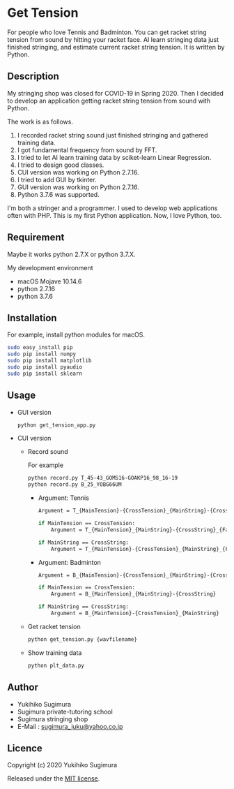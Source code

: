 # Get Tension

For people who love Tennis and Badminton.
You can get racket string tension from sound by hitting your racket face.
AI learn stringing data just finished stringing, and estimate current racket string tension.
It is written by Python.

## Description

My stringing shop was closed for COVID-19 in Spring 2020.
Then I decided to develop an application getting racket string tension from sound with Python.

The work is as follows.

1. I recorded racket string sound just finished stringing and gathered training data.
1. I got fundamental frequency from sound by FFT.
1. I tried to let AI learn training data by sciket-learn Linear Regression.
1. I tried to design good classes.
1. CUI version was working on Python 2.7.16.
1. I tried to add GUI by tkinter.
1. GUI version was working on Python 2.7.16.
1. Python 3.7.6 was supported.

I\'m both a stringer and a programmer.
I used to develop web applications often with PHP.
This is my first Python application.
Now, I love Python, too.

## Requirement

Maybe it works python 2.7.X or python 3.7.X.


My development environment

* macOS Mojave 10.14.6
* python 2.7.16
* python 3.7.6

## Installation

For example, install python modules for macOS.

```bash
sudo easy_install pip
sudo pip install numpy
sudo pip install matplotlib
sudo pip install pyaudio
sudo pip install sklearn
```

## Usage

- GUI version

    ```bash
    python get_tension_app.py
    ```

- CUI version

    - Record sound

        For example

        ```bash
        python record.py T_45-43_GOMS16-GOAKP16_98_16-19
        python record.py B_25_YOBG66UM
        ```

        - Argument: Tennis

            ```bash
            Argument = T_{MainTension}-{CrossTension}_{MainString}-{CrossString}_{FaceSize}_{MainStringNumber}-{CrossStringNumber}

            if MainTension == CrossTension:
                Argument = T_{MainTension}_{MainString}-{CrossString}_{FaceSize}_{MainStringNumber}-{CrossStringNumber}

            if MainString == CrossString:
                Argument = T_{MainTension}-{CrossTension}_{MainString}_{FaceSize}_{MainStringNumber}-{CrossStringNumber}
            ```

        - Argument: Badminton

            ```bash
            Argument = B_{MainTension}-{CrossTension}_{MainString}-{CrossString}

            if MainTension == CrossTension:
                Argument = B_{MainTension}_{MainString}-{CrossString}
            
            if MainString == CrossString:
                Argument = B_{MainTension}-{CrossTension}_{MainString}
            ```

    - Get racket tension

        ```bash
        python get_tension.py {wavfilename}
        ```

    - Show training data

        ```bash
        python plt_data.py
        ```

## Author

* Yukihiko Sugimura
* Sugimura private-tutoring school
* Sugimura stringing shop
* E-Mail : sugimura_juku@yahoo.co.jp

## Licence

Copyright (c) 2020 Yukihiko Sugimura

Released under the [MIT license](https://opensource.org/licenses/mit-license.php).
